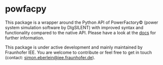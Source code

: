 # powfacpy
This package is a wrapper around the Python API of PowerFactory&copy; (power system simulation software by DIgSILENT) with improved syntax and functionality compared to the native API. Please have a look at the [docs](https://fraunhiee-unikassel-powsysstability.github.io/powfacpy/html/index.html) for further information. 

This package is under active development and mainly maintained by Fraunhofer IEE. You are welcome to contribute or feel free to get in touch (contact: simon.eberlein@iee.fraunhofer.de). 
